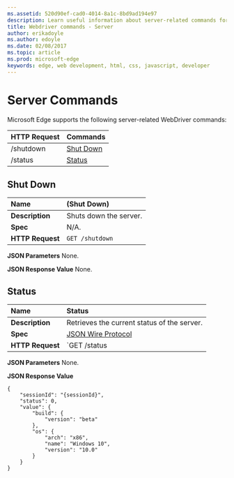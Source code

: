 ```yaml
---
ms.assetid: 520d90ef-cad0-4014-8a1c-8bd9ad194e97
description: Learn useful information about server-related commands for the WebDriver API.
title: Webdriver commands - Server
author: erikadoyle
ms.author: edoyle
ms.date: 02/08/2017
ms.topic: article
ms.prod: microsoft-edge
keywords: edge, web development, html, css, javascript, developer
---
```


# Server Commands
Microsoft Edge supports the following server-related WebDriver commands:

| HTTP Request | Commands |
| ------------ | -------- |
| /shutdown| [Shut Down](#shut-down)|
| /status| [Status](#status)|

## Shut Down

| **Name** | (Shut Down) |
| :------- | :---------- |
| **Description** | Shuts down the server. |
| **Spec** | N/A. |
| **HTTP Request** | `GET /shutdown` |

**JSON Parameters**
None.

**JSON Response Value**
None.

## Status

| **Name** | Status |
| :------- | :---------- |
| **Description** | Retrieves the current status of the server. |
| **Spec** | [JSON Wire Protocol](https://code.google.com/p/selenium/wiki/JsonWireProtocol#/status) |
| **HTTP Request** | `GET /status |

**JSON Parameters**
None.

**JSON Response Value**
```
{
    "sessionId": "{sessionId}",
    "status": 0,
    "value": {
        "build": {
            "version": "beta"
        },
        "os": {
            "arch": "x86",
            "name": "Windows 10",
            "version": "10.0"
        }
    }
}
````